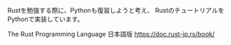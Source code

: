 Rustを勉強する際に、Pythonも復習しようと考え、
Rustのチュートリアルを Pythonで実装しています。

The Rust Programming Language 日本語版
https://doc.rust-jp.rs/book/